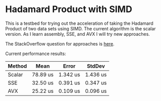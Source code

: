# Hadamard Product with SIMD

This is a testbed for trying out the acceleration of taking the Hadamard Product of two data sets using SIMD. The current algorithm is the scalar version. As I learn assembly, SSE, and AVX I will try new approaches.

The StackOverflow question for approaches is [here](https://stackoverflow.com/questions/68884225/simd-instructions-to-accelerate-search-of-int-array).

Current performance results:

| Method |     Mean |    Error |   StdDev |
|------- |---------|---------|---------|
| Scalar | 78.89 us | 1.342 us | 1.436 us |
|    SSE | 32.50 us | 0.391 us | 0.347 us |
|    AVX | 25.22 us | 0.109 us | 0.096 us |
